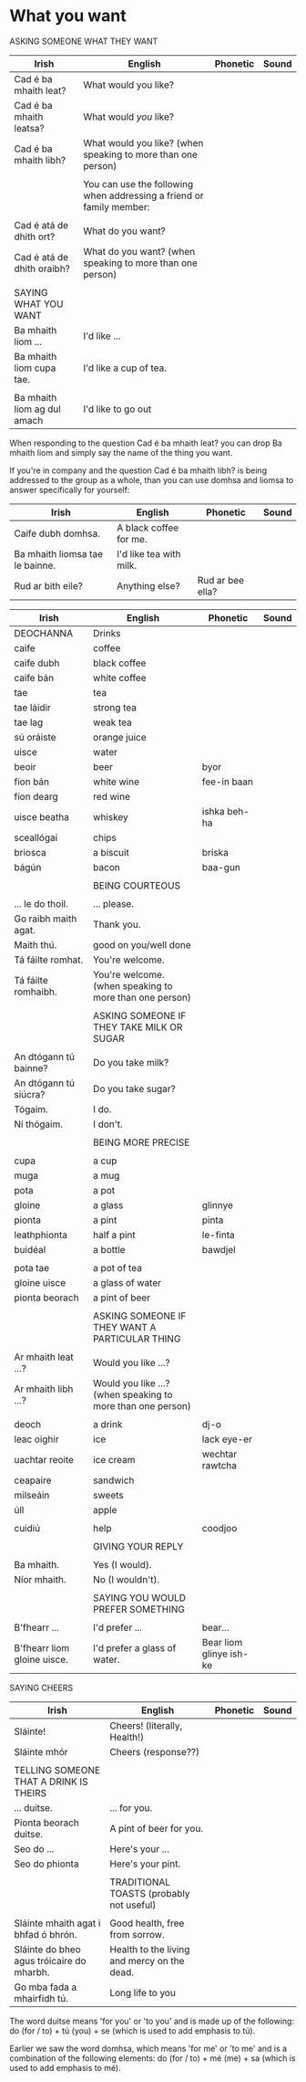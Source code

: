 # What you want

ASKING SOMEONE WHAT THEY WANT

| Irish                       | English                                                              | Phonetic | Sound |
| --------------------------- | -------------------------------------------------------------------- | -------- | ----- |
| Cad é ba mhaith leat?       | What would you like?                                                 |          |       |
| Cad é ba mhaith leatsa?     | What would *you* like?                                               |          |       |
| Cad é ba mhaith libh?       | What would you like? (when speaking to more than one person)         |          |       |
|                             |                                                                      |          |       |
|                             | You can use the following when addressing a friend or family member: |          |       |
|                             |                                                                      |          |       |
| Cad é atá de dhíth ort?     | What do you want?                                                    |          |       |
| Cad é atá de dhíth oraibh?  | What do you want? (when speaking to more than one person)            |          |       |
|                             |                                                                      |          |       |
| SAYING WHAT YOU WANT        |                                                                      |          |       |
| Ba mhaith liom ...          | I'd like ...                                                         |          |       |
| Ba mhaith liom cupa tae.    | I'd like a cup of tea.                                               |          |       |
|                             |                                                                      |          |       |
| Ba mhaith liom ag dul amach | I'd like to go out                                                   |          |       |


When responding to the question Cad é ba mhaith leat? you can drop Ba mhaith liom and simply say the name of the thing you want.

If you're in company and the question Cad é ba mhaith libh? is being addressed to the group as a whole, than you can use domhsa and liomsa to answer specifically for yourself:

| Irish                           | English                 | Phonetic         | Sound |
| ------------------------------- | ----------------------- | ---------------- | ----- |
| Caife dubh domhsa.              | A black coffee for me.  |                  |       |
| Ba mhaith liomsa tae le bainne. | I'd like tea with milk. |                  |       |
| Rud ar bith eile?               | Anything else?          | Rud ar bee ella? |       |

| Irish                       | English                                                     | Phonetic                | Sound |
| --------------------------- | ----------------------------------------------------------- | ----------------------- | ----- |
| DEOCHANNA                   | Drinks                                                      |                         |       |
| caife                       | coffee                                                      |                         |       |
| caife dubh                  | black coffee                                                |                         |       |
| caife bán                   | white coffee                                                |                         |       |
| tae                         | tea                                                         |                         |       |
| tae láidir                  | strong tea                                                  |                         |       |
| tae lag                     | weak tea                                                    |                         |       |
| sú oráiste                  | orange juice                                                |                         |       |
| uisce                       | water                                                       |                         |       |
| beoir                       | beer                                                        | byor                    |       |
| fíon bán                    | white wine                                                  | fee-in baan             |       |
| fíon dearg                  | red wine                                                    |                         |       |
| uisce beatha                | whiskey                                                     | ishka beh-ha            |       |
| sceallógaí                  | chips                                                       |                         |       |
| briosca                     | a biscuit                                                   | briska                  |       |
| bágún                       | bacon                                                       | baa-gun                 |       |
|                             |                                                             |                         |       |
|                             | BEING COURTEOUS                                             |                         |       |
|                             |                                                             |                         |       |
| ... le do thoil.            | ... please.                                                 |                         |       |
| Go raibh maith agat.        | Thank you.                                                  |                         |       |
| Maith thú.                  | good on you/well done                                       |                         |       |
| Tá fáilte romhat.           | You're welcome.                                             |                         |       |
| Tá fáilte romhaibh.         | You're welcome. (when speaking to more than one person)     |                         |       |
|                             |                                                             |                         |       |
|                             | ASKING SOMEONE IF THEY TAKE MILK OR SUGAR                   |                         |       |
|                             |                                                             |                         |       |
| An dtógann tú bainne?       | Do you take milk?                                           |                         |       |
| An dtógann tú siúcra?       | Do you take sugar?                                          |                         |       |
| Tógaim.                     | I do.                                                       |                         |       |
| Ní thógaim.                 | I don't.                                                    |                         |       |
|                             |                                                             |                         |       |
|                             | BEING MORE PRECISE                                          |                         |       |
|                             |                                                             |                         |       |
| cupa                        | a cup                                                       |                         |       |
| muga                        | a mug                                                       |                         |       |
| pota                        | a pot                                                       |                         |       |
| gloine                      | a glass                                                     | glinnye                 |       |
| pionta                      | a pint                                                      | pinta                   |       |
| leathphionta                | half a pint                                                 | le-finta                |       |
| buidéal                     | a bottle                                                    | bawdjel                 |       |
|                             |                                                             |                         |       |
| pota tae                    | a pot of tea                                                |                         |       |
| gloine uisce                | a glass of water                                            |                         |       |
| pionta beorach              | a pint of beer                                              |                         |       |
|                             |                                                             |                         |       |
|                             | ASKING SOMEONE IF THEY WANT A PARTICULAR THING              |                         |       |
|                             |                                                             |                         |       |
| Ar mhaith leat ...?         | Would you like ...?                                         |                         |       |
| Ar mhaith libh ...?         | Would you like ...? (when speaking to more than one person) |                         |       |
|                             |                                                             |                         |       |
| deoch                       | a drink                                                     | dj-o                    |       |
| leac oighir                 | ice                                                         | lack eye-er             |       |
| uachtar reoite              | ice cream                                                   | wechtar rawtcha         |       |
| ceapaire                    | sandwich                                                    |                         |       |
| milseáin                    | sweets                                                      |                         |       |
| úll                         | apple                                                       |                         |       |
|                             |                                                             |                         |       |
| cuidiú                      | help                                                        | coodjoo                 |       |
|                             |                                                             |                         |       |
|                             | GIVING YOUR REPLY                                           |                         |       |
|                             |                                                             |                         |       |
| Ba mhaith.                  | Yes (I would).                                              |                         |       |
| Níor mhaith.                | No (I wouldn't).                                            |                         |       |
|                             |                                                             |                         |       |
|                             | SAYING YOU WOULD PREFER SOMETHING                           |                         |       |
|                             |                                                             |                         |       |
| B'fhearr ...                | I'd prefer ...                                              | bear...                 |       |
| B'fhearr liom gloine uisce. | I'd prefer a glass of water.                                | Bear liom glinye ish-ke |       |


SAYING CHEERS


| Irish                                     | English                                     | Phonetic | Sound |
| ----------------------------------------- | ------------------------------------------- | -------- | ----- |
| Sláinte!                                  | Cheers! (literally, Health!)                |          |       |
| Sláinte mhór                              | Cheers (response??)                         |          |       |
|                                           |                                             |          |       |
| TELLING SOMEONE THAT A DRINK IS THEIRS    |                                             |          |       |
| ... duitse.                               | ... for you.                                |          |       |
| Pionta beorach duitse.                    | A pint of beer for you.                     |          |       |
| Seo do ...                                | Here's your ...                             |          |       |
| Seo do phionta                            | Here's your pint.                           |          |       |
|                                           |                                             |          |       |
|                                           | TRADITIONAL TOASTS (probably not useful)    |          |       |
|                                           |                                             |          |       |
| Sláinte mhaith agat i bhfad ó bhrón.      | Good health, free from sorrow.              |          |       |
| Sláinte do bheo agus tróicaire do mharbh. | Health to the living and mercy on the dead. |          |       |
| Go mba fada a mhairfidh tú.               | Long life to you                            |          |       |


The word duitse means 'for you' or 'to you' and is made up of the following:
do (for / to) + tú (you) + se (which is used to add emphasis to tú).

Earlier we saw the word domhsa, which means 'for me' or 'to me' and is a combination of the following elements:
do (for / to) + mé (me) + sa (which is used to add emphasis to mé).